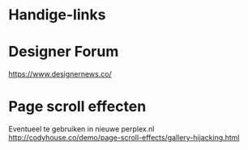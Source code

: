 # Handige-links

# Designer Forum

https://www.designernews.co/



# Page scroll effecten

Eventueel te gebruiken in nieuwe perplex.nl
http://codyhouse.co/demo/page-scroll-effects/gallery-hijacking.html


